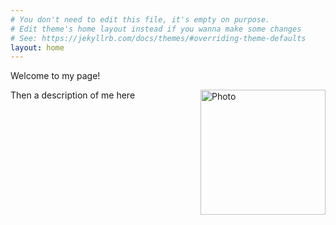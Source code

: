 ```yaml
---
# You don't need to edit this file, it's empty on purpose.
# Edit theme's home layout instead if you wanna make some changes
# See: https://jekyllrb.com/docs/themes/#overriding-theme-defaults
layout: home
---
```


Welcome to my page!

<img src="/assets/photo2.jpg" alt="Photo" align="right" style="width: 200px;"/>

Then a description of me here
